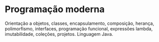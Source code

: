 # Programação moderna
Orientação a objetos, classes, encapsulamento, composição, herança, polimorfismo, interfaces, programação funcional, expressões lambda, imutabilidade, coleções, projetos. Linguagem Java.